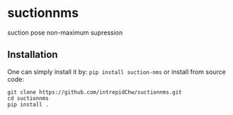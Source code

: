 # suctionnms
suction pose non-maximum supression

## Installation
One can simply install it by:
`pip install suction-nms` or install from source code:
```
git clone https://github.com/intrepidChw/suctionnms.git
cd suctionnms
pip install .
```

